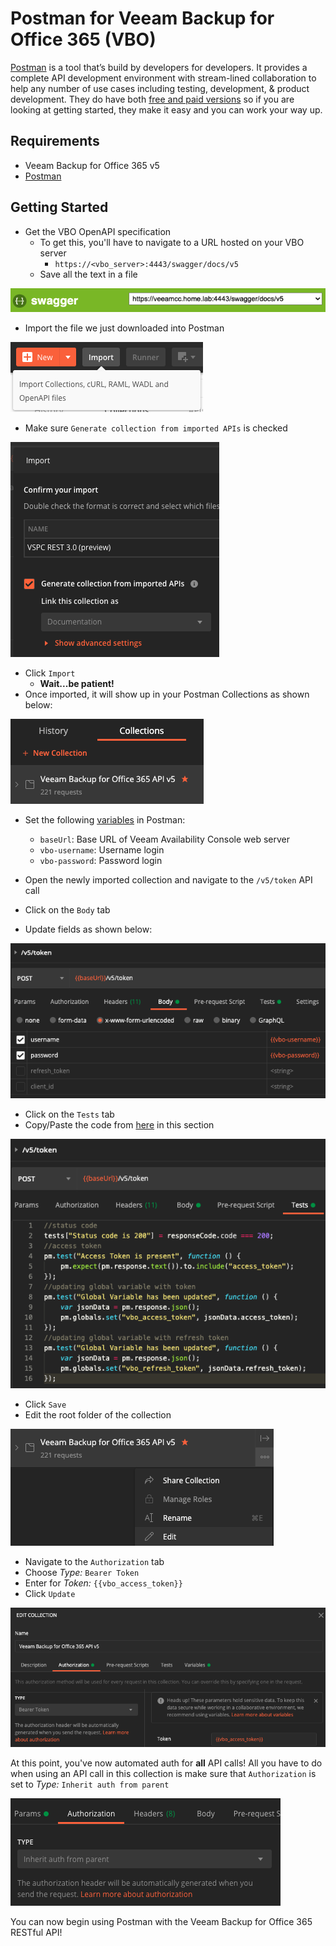 # Postman for Veeam Backup for Office 365 (VBO)

[Postman](https://www.getpostman.com/) is a tool that’s build by developers for developers. It provides a complete API development environment with stream-lined collaboration to help any number of use cases including testing, development, & product development. They do have both [free and paid versions](https://www.getpostman.com/pricing) so if you are looking at getting started, they make it easy and you can work your way up.

## Requirements

* Veeam Backup for Office 365 v5
* [Postman](https://www.getpostman.com/)

## Getting Started

* Get the VBO OpenAPI specification
  * To get this, you'll have to navigate to a URL hosted on your VBO server
    * `https://<vbo_server>:4443/swagger/docs/v5`
  * Save all the text in a file

![VBO OpenAPI specification](images/vbo_openapi_specification.png)

* Import the file we just downloaded into Postman

![Postman Import](images/postman_import.png)

* Make sure `Generate collection from imported APIs` is checked

![Generate Collection checkbox](images/postman_import_generate.png)

* Click `Import`
  * **Wait...be patient!**
* Once imported, it will show up in your Postman Collections as shown below:

![VBO Postman Collection](images/vbo_postman_collection.png)

* Set the following [variables](https://learning.getpostman.com/docs/postman/environments_and_globals/variables/) in Postman:
  * `baseUrl`: Base URL of Veeam Availability Console web server
  * `vbo-username`: Username login
  * `vbo-password`: Password login

* Open the newly imported collection and navigate to the `/v5/token` API call
* Click on the `Body` tab
* Update fields as shown below:

![VBO Login Body](images/login_body.png)

* Click on the `Tests` tab
* Copy/Paste the code from [here](automated_auth_test.js) in this section

![VBO Login Tests](images/login_test.png)

* Click `Save`
* Edit the root folder of the collection

![VBO Collection Edit](images/vbo_collection_edit.png)

* Navigate to the `Authorization` tab
* Choose _Type:_ `Bearer Token`
* Enter for _Token:_ `{{vbo_access_token}}`
* Click `Update`

![VBO Collection Auth](images/vbo_collection_auth.png)

At this point, you've now automated auth for **all** API calls! All you have to do when using an API call in this collection is make sure that `Authorization` is set to _Type:_ `Inherit auth from parent`

![VBO Auth Type](images/auth_type.png)

You can now begin using Postman with the Veeam Backup for Office 365 RESTful API!
